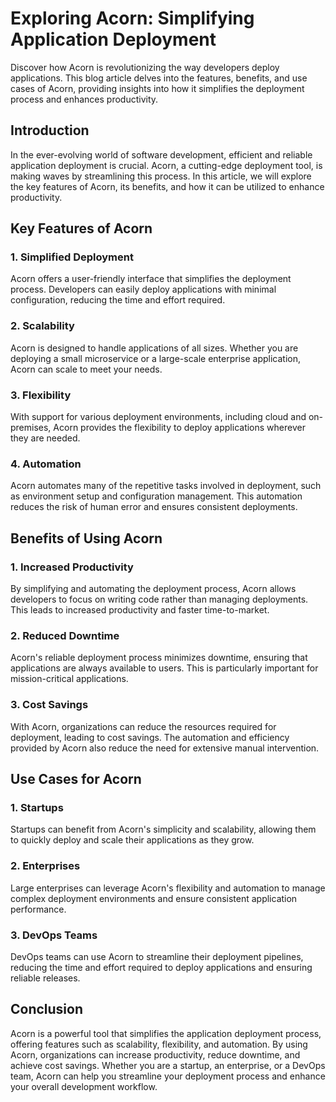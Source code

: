 # Exploring Acorn: Simplifying Application Deployment

Discover how Acorn is revolutionizing the way developers deploy applications. This blog article delves into the features, benefits, and use cases of Acorn, providing insights into how it simplifies the deployment process and enhances productivity.

## Introduction

In the ever-evolving world of software development, efficient and reliable application deployment is crucial. Acorn, a cutting-edge deployment tool, is making waves by streamlining this process. In this article, we will explore the key features of Acorn, its benefits, and how it can be utilized to enhance productivity.

## Key Features of Acorn

### 1. Simplified Deployment

Acorn offers a user-friendly interface that simplifies the deployment process. Developers can easily deploy applications with minimal configuration, reducing the time and effort required.

### 2. Scalability

Acorn is designed to handle applications of all sizes. Whether you are deploying a small microservice or a large-scale enterprise application, Acorn can scale to meet your needs.

### 3. Flexibility

With support for various deployment environments, including cloud and on-premises, Acorn provides the flexibility to deploy applications wherever they are needed.

### 4. Automation

Acorn automates many of the repetitive tasks involved in deployment, such as environment setup and configuration management. This automation reduces the risk of human error and ensures consistent deployments.

## Benefits of Using Acorn

### 1. Increased Productivity

By simplifying and automating the deployment process, Acorn allows developers to focus on writing code rather than managing deployments. This leads to increased productivity and faster time-to-market.

### 2. Reduced Downtime

Acorn's reliable deployment process minimizes downtime, ensuring that applications are always available to users. This is particularly important for mission-critical applications.

### 3. Cost Savings

With Acorn, organizations can reduce the resources required for deployment, leading to cost savings. The automation and efficiency provided by Acorn also reduce the need for extensive manual intervention.

## Use Cases for Acorn

### 1. Startups

Startups can benefit from Acorn's simplicity and scalability, allowing them to quickly deploy and scale their applications as they grow.

### 2. Enterprises

Large enterprises can leverage Acorn's flexibility and automation to manage complex deployment environments and ensure consistent application performance.

### 3. DevOps Teams

DevOps teams can use Acorn to streamline their deployment pipelines, reducing the time and effort required to deploy applications and ensuring reliable releases.

## Conclusion

Acorn is a powerful tool that simplifies the application deployment process, offering features such as scalability, flexibility, and automation. By using Acorn, organizations can increase productivity, reduce downtime, and achieve cost savings. Whether you are a startup, an enterprise, or a DevOps team, Acorn can help you streamline your deployment process and enhance your overall development workflow.
